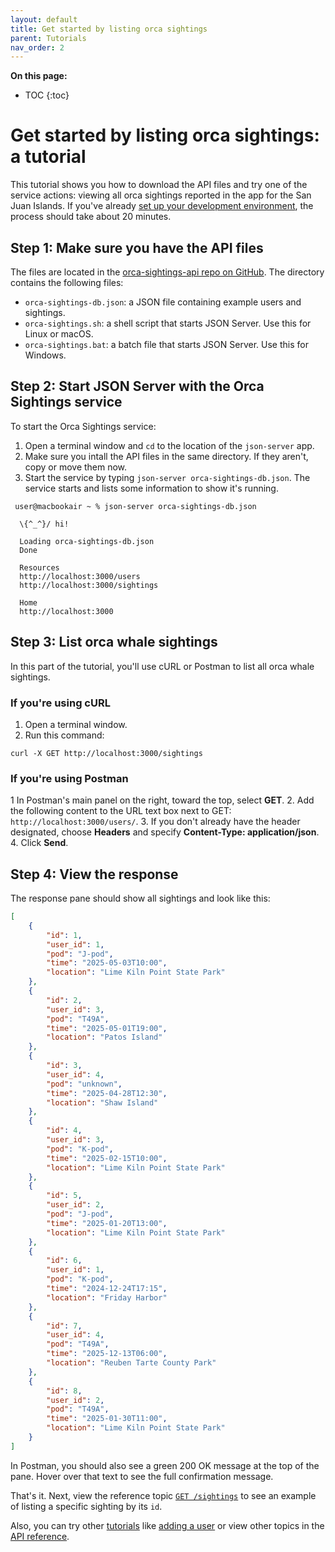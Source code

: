```yaml
---
layout: default
title: Get started by listing orca sightings
parent: Tutorials
nav_order: 2
---
```


**On this page:**

- TOC
{:toc}

# Get started by listing orca sightings: a tutorial

This tutorial shows you how to download the API files and try one of the service actions: viewing all orca sightings reported in the app for the San Juan Islands. If you've already [set up your development environment](./set-up-dev-env.md), the process should take about 20 minutes.

## Step 1: Make sure you have the API files

The files are located in the [orca-sightings-api repo on GitHub](https://github.com/juliebro/orca-sightings-api/tree/main/api). The directory contains the following files:

- `orca-sightings-db.json`: a JSON file containing example users and sightings.
- `orca-sightings.sh`: a shell script that starts JSON Server. Use this for Linux or macOS.
- `orca-sightings.bat`: a batch file that starts JSON Server. Use this for Windows.

## Step 2: Start JSON Server with the Orca Sightings service

To start the Orca Sightings service:

1. Open a terminal window and `cd` to the location of the `json-server` app.
2. Make sure you intall the API files in the same directory. If they aren't, copy or move them now.
3. Start the service by typing `json-server orca-sightings-db.json`. The service starts and lists some information to show it's running.

```shell
 user@macbookair ~ % json-server orca-sightings-db.json

  \{^_^}/ hi!

  Loading orca-sightings-db.json
  Done

  Resources
  http://localhost:3000/users
  http://localhost:3000/sightings

  Home
  http://localhost:3000

```

## Step 3: List orca whale sightings

In this part of the tutorial, you'll use cURL or Postman to list all orca whale sightings.

### If you're using cURL

1. Open a terminal window.
2. Run this command:

```shell
curl -X GET http://localhost:3000/sightings
```

### If you're using Postman

1 In Postman's main panel on the right, toward the top, select **GET**.
2. Add the following content to the URL text box next to GET: `http://localhost:3000/users/`.
3. If you don't already have the header designated, choose **Headers** and specify **Content-Type: application/json**.
4. Click **Send**.

## Step 4: View the response

The response pane should show all sightings and look like this:

```json
[
    {
        "id": 1,
        "user_id": 1,
        "pod": "J-pod",
        "time": "2025-05-03T10:00",
        "location": "Lime Kiln Point State Park"
    },
    {
        "id": 2,
        "user_id": 3,
        "pod": "T49A",
        "time": "2025-05-01T19:00",
        "location": "Patos Island"
    },
    {
        "id": 3,
        "user_id": 4,
        "pod": "unknown",
        "time": "2025-04-28T12:30",
        "location": "Shaw Island"
    },
    {
        "id": 4,
        "user_id": 3,
        "pod": "K-pod",
        "time": "2025-02-15T10:00",
        "location": "Lime Kiln Point State Park"
    },
    {
        "id": 5,
        "user_id": 2,
        "pod": "J-pod",
        "time": "2025-01-20T13:00",
        "location": "Lime Kiln Point State Park"
    },
    {
        "id": 6,
        "user_id": 1,
        "pod": "K-pod",
        "time": "2024-12-24T17:15",
        "location": "Friday Harbor"
    },
    {
        "id": 7,
        "user_id": 4,
        "pod": "T49A",
        "time": "2025-12-13T06:00",
        "location": "Reuben Tarte County Park"
    },
    {
        "id": 8,
        "user_id": 2,
        "pod": "T49A",
        "time": "2025-01-30T11:00",
        "location": "Lime Kiln Point State Park"
    }
]
```

In Postman, you should also see a green 200 OK message at the top of the pane. Hover over that text to see the full confirmation message.

That's it. Next, view the reference topic [`GET /sightings`](../reference/sightings/sightings-get.md) to see an example of listing a specific sighting by its `id`.

Also, you can try other [tutorials](./tutorials.md) like [adding a user](./add-user.md) or view other topics in the [API reference](../reference/api-reference.md).
